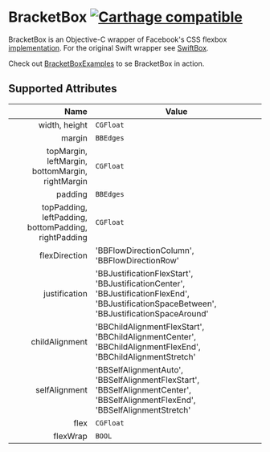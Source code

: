 # BracketBox [![Carthage compatible](https://img.shields.io/badge/Carthage-compatible-4BC51D.svg?style=flat)](https://github.com/Carthage/Carthage)

BracketBox is an Objective-C wrapper of Facebook's CSS flexbox [implementation](https://github.com/facebook/css-layout). For the original Swift wrapper see [SwiftBox](https://github.com/joshaber/SwiftBox).

Check out [BracketBoxExamples](https://github.com/andersfrank/BracketBoxExamples) to se BracketBox in action.

## Supported Attributes

Name | Value
----:|------
width, height | `CGFloat`
margin | `BBEdges`
topMargin, leftMargin, bottomMargin, rightMargin | `CGFloat`
padding | `BBEdges`
topPadding, leftPadding, bottomPadding, rightPadding | `CGFloat`
flexDirection | 'BBFlowDirectionColumn', 'BBFlowDirectionRow'
justification | 'BBJustificationFlexStart', 'BBJustificationCenter', 'BBJustificationFlexEnd', 'BBJustificationSpaceBetween', 'BBJustificationSpaceAround'
childAlignment | 'BBChildAlignmentFlexStart', 'BBChildAlignmentCenter', 'BBChildAlignmentFlexEnd', 'BBChildAlignmentStretch'
selfAlignment | 'BBSelfAlignmentAuto', 'BBSelfAlignmentFlexStart', 'BBSelfAlignmentCenter', 'BBSelfAlignmentFlexEnd', 'BBSelfAlignmentStretch'
flex | `CGFloat`
flexWrap | `BOOL`
